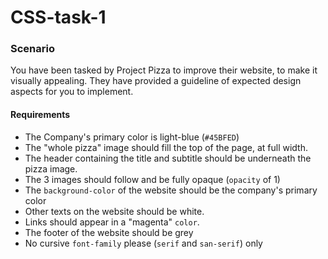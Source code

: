 # CSS-task-1

### Scenario
You have been tasked by Project Pizza to improve their website, to make it visually appealing. They have provided a guideline of expected design aspects for you to implement.

#### Requirements
- The Company's primary color is light-blue (`#45BFED`)
- The "whole pizza" image should fill the top of the page, at full width.
- The header containing the title and subtitle should be underneath the pizza image.
- The 3 images should follow and be fully opaque (`opacity` of 1)
- The `background-color` of the website should be the company's primary color
- Other texts on the website should be white.
- Links should appear in a "magenta" `color`.
- The footer of the website should be grey
- No cursive `font-family` please (`serif` and `san-serif`) only
